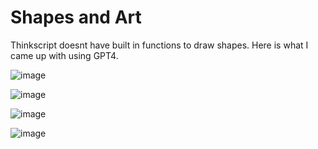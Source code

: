 
# Shapes and Art

Thinkscript doesnt have built in functions to draw shapes. Here is what I came up with using GPT4.

![image](https://github.com/2187Nick/thinkscript/assets/75052782/ae96a3f2-b4f7-41b4-8dfa-99f3c6e941ff)

![image](https://github.com/2187Nick/thinkscript/assets/75052782/2380b5bd-6ea3-4d83-a081-7db17a5bed6e)

![image](https://github.com/2187Nick/thinkscript/assets/75052782/335abd7e-1e62-4a48-8aa9-16ee703af40e)

![image](https://github.com/2187Nick/thinkscript/assets/75052782/393ec3c4-3391-44c4-b0a5-d39e584853f7)
